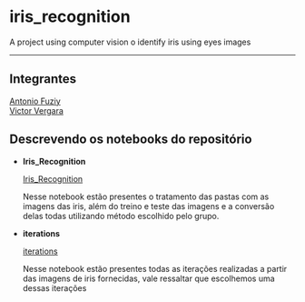 # iris_recognition
A project using computer vision o identify iris using eyes images

___
## Integrantes

<a href="https://github.com/AntonioFuziy">
  Antonio Fuziy
</a>

<br/>

<a href="https://github.com/VergaraC">
  Victor Vergara
</a>

## Descrevendo os notebooks do repositório

- **Iris_Recognition**

  <a href="https://github.com/AntonioFuziy/iris_recognition/blob/main/Iris_Recognition.ipynb">
    Iris_Recognition
  </a>

  Nesse notebook estão presentes o tratamento das pastas com as imagens das iris, além do treino e teste das imagens e a conversão delas todas utilizando método escolhido pelo grupo. 

- **iterations**

  <a href="https://github.com/AntonioFuziy/iris_recognition/blob/main/iterations.ipynb">
    iterations
  </a>

  Nesse notebook estão presentes todas as iterações realizadas a partir das imagens de iris fornecidas, vale ressaltar que escolhemos uma dessas iterações